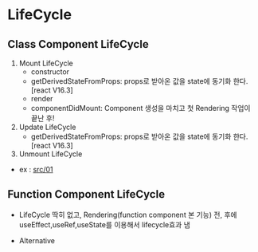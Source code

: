 # LifeCycle

## Class Component LifeCycle

1. Mount LifeCycle
    - constructor
    - getDerivedStateFromProps: props로 받아온 값을 state에 동기화 한다.[react V16.3]
    - render
    - componentDidMount: Component 생성을 마치고 첫 Rendering 작업이 끝난 후!
2. Update LifeCycle
    - getDerivedStateFromProps: props로 받아온 값을 state에 동기화 한다.[react V16.3]
3. Unmount LifeCycle

* ex : [src/01](src/01)

## Function Component LifeCycle

* LifeCycle 딱히 없고, Rendering(function component 본 기능) 전, 후에 useEffect,useRef,useState를 이용해서 lifecycle효과 냄

* Alternative